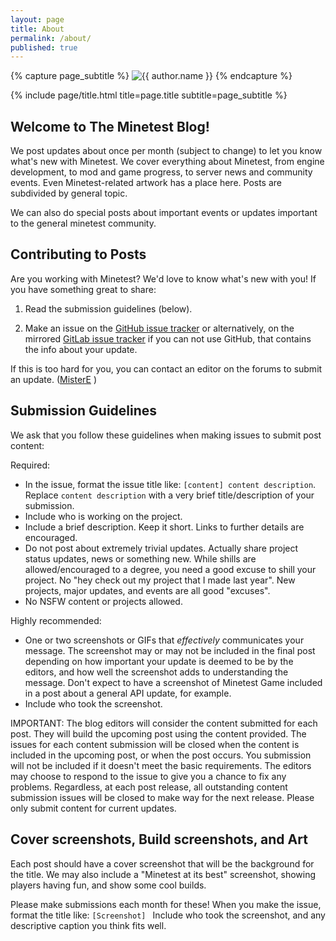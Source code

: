 ```yaml
---
layout: page
title: About
permalink: /about/
published: true
---
```


<div class="page" markdown="1">

{% capture page_subtitle %}
<img
    class="me"
    alt="{{ author.name }}"
    src="{{ site.author.photo | relative_url }}"
    srcset="{{ site.author.photo2x | relative_url }} 2x"
/>
{% endcapture %}

{% include page/title.html title=page.title subtitle=page_subtitle %}

## Welcome to The Minetest Blog!

We post updates about once per month (subject to change) to let you know what's new with Minetest. We cover everything about Minetest, from engine development, to mod and game progress, to server news and community events. Even Minetest-related artwork has a place here. Posts are subdivided by general topic.

We can also do special posts about important events or updates important to the general minetest community. 

## Contributing to Posts

Are you working with Minetest? We'd love to know what's new with you! If you have something great to share:

1) Read the submission guidelines (below).

2) Make an issue on the [GitHub issue tracker](https://github.com/minetestblog/minetestblog.github.io/issues) or alternatively, on the mirrored [GitLab issue tracker](https://gitlab.com/mistere123.coding/minetestblog.github.io/-/issues) if you can not use GitHub, that contains the info about your update.

If this is too hard for you, you can contact an editor on the forums to submit an update. ([MisterE](https://forum.minetest.net/memberlist.php?mode=viewprofile&u=26284) )

## Submission Guidelines

We ask that you follow these guidelines when making issues to submit post content:

Required:
* In the issue, format the issue title like: `[content] content description`. 
Replace `content description` with a very brief title/description of your submission.
* Include who is working on the project.
* Include a brief description. Keep it short. Links to further details are encouraged.
* Do not post about extremely trivial updates. Actually share project status updates, news or something new. While shills are allowed/encouraged to a degree, you need a good excuse to shill your project. No "hey check out my project that I made last year". New projects, major updates, and events are all good "excuses".
* No NSFW content or projects allowed.

Highly recommended:
* One or two screenshots or GIFs that *effectively* communicates your message. The screenshot may or may not be included in the final post depending on how important your update is deemed to be by the editors, and how well the screenshot adds to understanding the message. Don't expect to have a screenshot of Minetest Game included in a post about a general API update, for example. 
* Include who took the screenshot.

IMPORTANT:
The blog editors will consider the content submitted for each post. They will build the upcoming post using the content provided. The issues for each content submission will be closed when the content is included in the upcoming post, or when the post occurs. You submission will not be included if it doesn't meet the basic requirements. The editors may choose to respond to the issue to give you a chance to fix any problems. Regardless, at each post release, all outstanding content submission issues will be closed to make way for the next release. Please only submit content for current updates.


## Cover screenshots, Build screenshots, and Art
Each post should have a cover screenshot that will be the background for the title. We may also include a "Minetest at its best" screenshot, showing players having fun, and show some cool builds.

Please make submissions each month for these!
When you make the issue, format the title like: `[Screenshot] `
Include who took the screenshot, and any descriptive caption you think fits well.


</div>
